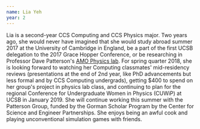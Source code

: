 ```yaml
---
name: Lia Yeh
year: 2
---
```


Lia is a second-year CCS Computing and CCS Physics major. Two years ago, she would never have imagined that she would study abroad summer 2017 at the University of Cambridge in England, be a part of the first UCSB delegation to the 2017 Grace Hopper Conference, or be researching in Professor Dave Patterson's [AMO Physics lab](pattersongroup.physics.ucsb.edu). For spring quarter 2018, she is looking forward to watching her Computing classmates' mid-residency reviews (presentations at the end of 2nd year, like PhD advancements but less formal and by CCS Computing undergrads), getting $400 to spend on her group's project in physics lab class, and continuing to plan for the regional Conference for Undergraduate Women in Physics (CUWiP) at UCSB in January 2019. She will continue working this summer with the Patterson Group, funded by the Gorman Scholar Program by the Center for Science and Engineer Partnerships.  She enjoys being an awful cook and playing unconventional simulation games with friends.
